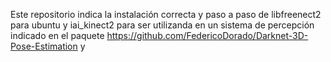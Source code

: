 Este repositorio indica la instalación correcta y paso a paso de libfreenect2 para ubuntu y iai_kinect2 para ser utilizanda en un sistema de percepción indicado en el paquete https://github.com/FedericoDorado/Darknet-3D-Pose-Estimation y 

